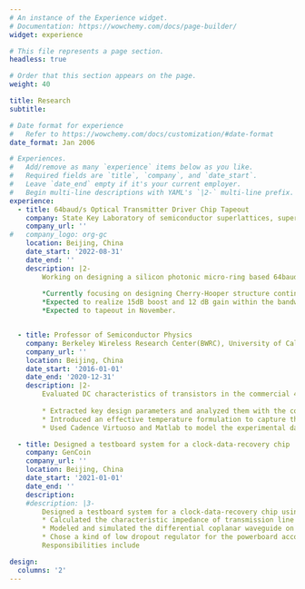 ```yaml
---
# An instance of the Experience widget.
# Documentation: https://wowchemy.com/docs/page-builder/
widget: experience

# This file represents a page section.
headless: true

# Order that this section appears on the page.
weight: 40

title: Research
subtitle: 

# Date format for experience
#   Refer to https://wowchemy.com/docs/customization/#date-format
date_format: Jan 2006

# Experiences.
#   Add/remove as many `experience` items below as you like.
#   Required fields are `title`, `company`, and `date_start`.
#   Leave `date_end` empty if it's your current employer.
#   Begin multi-line descriptions with YAML's `|2-` multi-line prefix.
experience:
  - title: 64baud/s Optical Transmitter Driver Chip Tapeout
    company: State Key Laboratory of semiconductor superlattices, supervised by Prof. Nan Qi
    company_url: ''
#   company_logo: org-gc
    location: Beijing, China
    date_start: '2022-08-31'
    date_end: ''
    description: |2-
        Working on designing a silicon photonic micro-ring based 64baud/s based optical transmitter with 2-tap Feed-Forward Equalization(FFE) and nonlinear equalization in 45nm SOI CMOS.
        
        *Currently focusing on designing Cherry-Hooper structure continuous-time linear equalizer (CTLE) stage and 2-stage variable gain amplifier(VGA). 
        *Expected to realize 15dB boost and 12 dB gain within the bandwidth of 35G. Modeled CTLE in Advanced Design System and wrote verilog-A model in Virtuoso to optimize circuit design.
        *Expected to tapeout in November.


  - title: Professor of Semiconductor Physics
    company: Berkeley Wireless Research Center(BWRC), University of California, Berkeley
    company_url: ''
    location: Beijing, China
    date_start: '2016-01-01'
    date_end: '2020-12-31'
    description: |2-
        Evaluated DC characteristics of transistors in the commercial 45nm PD-SOI processfor down to 2.5K cryogenic temperatures on different types of devices.
        
        * Extracted key design parameters and analyzed them with the corresponding low-temperature effect.
        * Introduced an effective temperature formulation to capture the effects of the band tail states and presented a compact model that corrects the low-temperature threshold voltage for the band-tail states, Fermi–Dirac statistics, and interface traps.
        * Used Cadence Virtuoso and Matlab to model the experimental data of 45nm PDSOI CMOS from room temperature down to cryogenic temperatures.

  - title: Designed a testboard system for a clock-data-recovery chip
    company: GenCoin
    company_url: ''
    location: Beijing, China
    date_start: '2021-01-01'
    date_end: ''
    description:
    #description: |3-
        Designed a testboard system for a clock-data-recovery chip using Altium Designer.        
        * Calculated the characteristic impedance of transmission line to decrease the reflection and increase the transmission of the high frequency signals.
        * Modeled and simulated the differential coplanar waveguide on board, using Advanced Design System.
        * Chose a kind of low dropout regulator for the powerboard according to key parameters and used multiple decoupling capacitors to depress the current ripple.	  
        Responsibilities include

design:
  columns: '2'
---
```

